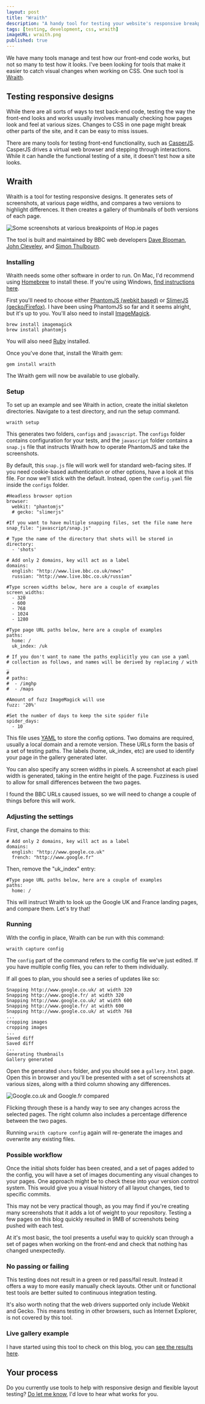 ```yaml
---
layout: post
title: "Wraith"
description: "A handy tool for testing your website's responsive breakpoints."
tags: [testing, development, css, wraith]
imageURL: wraith.png
published: true
---
```


We have many tools manage and test how our front-end code works, but not so many to test how it looks. I've been looking for tools that make it easier to catch visual changes when working on CSS. One such tool is [Wraith](http://bbc-news.github.io/wraith/).

## Testing responsive designs

While there are all sorts of ways to test back-end code, testing the way the front-end looks and works usually involves manually checking how pages look and feel at various sizes. Changes to CSS in one page might break other parts of the site, and it can be easy to miss issues.

There are many tools for testing front-end functionality, such as [CasperJS](http://hop.ie/blog/casperjs/). CasperJS drives a virtual web browser and stepping through interactions. While it can handle the functional testing of a site, it doesn't test how a site looks.

## Wraith

Wraith is a tool for testing responsive designs. It generates sets of screenshots, at various page widths, and compares a two versions to highlight differences. It then creates a gallery of thumbnails of both versions of each page.

![Some screenshots at various breakpoints of Hop.ie pages](/images/posts/wraith/hop.png)

The tool is built and maintained by BBC web developers [Dave Blooman](http://twitter.com/dblooman), [John Cleveley](http://twitter.com/jcleveley), and [Simon Thulbourn](http://twitter.com/sthulbourn).

### Installing

Wraith needs some other software in order to run. On Mac, I'd recommend using [Homebrew](http://brew.sh/) to install these. If you're using Windows, [find instructions here](http://bbc-news.github.io/wraith/os-install.html#Windows).

First you'll need to choose either [PhantomJS (webkit based)](http://phantomjs.org/) or [SlimerJS (gecko/Firefox)](http://slimerjs.org/). I have been using PhantomJS so far and it seems alright, but it's up to you. You'll also need to install [ImageMagick](http://www.imagemagick.org/).

    brew install imagemagick
    brew install phantomjs

You will also need [Ruby](https://www.ruby-lang.org/) installed.

Once you've done that, install the Wraith gem:

    gem install wraith

The Wraith gem will now be available to use globally.

### Setup

To set up an example and see Wraith in action, create the initial skeleton directories. Navigate to a test directory, and run the setup command.

    wraith setup

This generates two folders, `configs` and `javascript`. The `configs` folder contains configuration for your tests, and the `javascript` folder contains a `snap.js` file that instructs Wraith how to operate PhantomJS and take the screenshots.

By default, this `snap.js` file will work well for standard web-facing sites. If you need cookie-based authentication or other options, have a look at this file. For now we'll stick with the default. Instead, open the `config.yaml` file inside the `configs` folder.

    #Headless browser option
    browser:
      webkit: "phantomjs"
      # gecko: "slimerjs"

    #If you want to have multiple snapping files, set the file name here
    snap_file: "javascript/snap.js"

    # Type the name of the directory that shots will be stored in
    directory:
      - 'shots'

    # Add only 2 domains, key will act as a label
    domains:
      english: "http://www.live.bbc.co.uk/news"
      russian: "http://www.live.bbc.co.uk/russian"

    #Type screen widths below, here are a couple of examples
    screen_widths:
      - 320
      - 600
      - 768
      - 1024
      - 1280

    #Type page URL paths below, here are a couple of examples
    paths:
      home: /
      uk_index: /uk

    # If you don't want to name the paths explicitly you can use a yaml
    # collection as follows, and names will be derived by replacing / with _
    #
    # paths:
    #  - /imghp
    #  - /maps

    #Amount of fuzz ImageMagick will use
    fuzz: '20%'

    #Set the number of days to keep the site spider file
    spider_days:
      - 10

This file uses [YAML](http://en.wikipedia.org/wiki/YAML) to store the config options. Two domains are required, usually a local domain and a remote version. These URLs form the basis of a set of testing paths. The labels (home, uk_index, etc) are used to identify your page in the gallery generated later.

You can also specify any screen widths in pixels. A screenshot at each pixel width is generated, taking in the entire height of the page. Fuzziness is used to allow for small differences between the two pages.

I found the BBC URLs caused issues, so we will need to change a couple of things before this will work.

### Adjusting the settings

First, change the domains to this:

    # Add only 2 domains, key will act as a label
    domains:
      english: "http://www.google.co.uk"
      french: "http://www.google.fr"

Then, remove the "uk_index" entry:

    #Type page URL paths below, here are a couple of examples
    paths:
      home: /

This will instruct Wraith to look up the Google UK and France landing pages, and compare them. Let's try that!

### Running

With the config in place, Wraith can be run with this command:

    wraith capture config

The `config` part of the command refers to the config file we've just edited. If you have multiple config files, you can refer to them individually.

If all goes to plan, you should see a series of updates like so:

    Snapping http://www.google.co.uk/ at width 320
    Snapping http://www.google.fr/ at width 320
    Snapping http://www.google.co.uk/ at width 600
    Snapping http://www.google.fr/ at width 600
    Snapping http://www.google.co.uk/ at width 768
    ...
    cropping images
    cropping images
    ...
    Saved diff
    Saved diff
    ...
    Generating thumbnails
    Gallery generated

Open the generated `shots` folder, and you should see a `gallery.html` page. Open this in browser and you'll be presented with a set of screenshots at various sizes, along with a third column showing any differences.

![Google.co.uk and Google.fr compared](/images/posts/wraith/example.png)

Flicking through these is a handy way to see any changes across the selected pages. The right column also includes a percentage difference between the two pages.

Running `wraith capture config` again will re-generate the images and overwrite any existing files.

### Possible workflow

Once the initial shots folder has been created, and a set of pages added to the config, you will have a set of images documenting any visual changes to your pages. One approach might be to check these into your version control system. This would give you a visual history of all layout changes, tied to specific commits.

This may not be very practical though, as you may find if you're creating many screenshots that it adds a lot of weight to your repository. Testing a few pages on this blog quickly resulted in 9MB of screenshots being pushed with each test.

At it's most basic, the tool presents a useful way to quickly scan through a set of pages when working on the front-end and check that nothing has changed unexpectedly.

### No passing or failing

This testing does not result in a green or red pass/fail result. Instead it offers a way to more easily manually check layouts. Other unit or functional test tools are better suited to continuous integration testing.

It's also worth noting that the web drivers supported only include Webkit and Gecko. This means testing in other browsers, such as Internet Explorer, is not covered by this tool.

### Live gallery example

I have started using this tool to check on this blog, you can [see the results here](/wraith/shots/gallery.html).

## Your process

Do you currently use tools to help with responsive design and flexible layout testing? [Do let me know](https://mastodon.ie/@donovanh), I'd love to hear what works for you.
